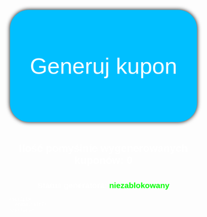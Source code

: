 <head><meta http-equiv="Content-Type" content="text/html; charset=UTF-8">
	<style>
		* {
			color: #fff;
			font-family: Arial, Helvetica, sans-serif;
		}
		body {
          background-image: url('7.jpg');
          background-repeat: no-repeat;
          background-attachment: fixed;
          background-size: 100% 100%;
        }
		.button {
			margin-top: 100px;
  			background-color: #00bfff; /* Green */
  			border: none;
			border-radius: 50px;
 			color: white;
  			padding: 15px 32px;
  			text-align: center;
  			text-decoration: none;
  			display: inline-block;
  			font-size: 60px;
			height:300px;
			width:500px;
			box-shadow: 0 0 12px 0 #000;
		}
		.input {
			height:300px;
			width:500px;

}
	</style>
<style type="text/css">@font-face { font-family: Roboto; src: url("chrome-extension://mcgbeeipkmelnpldkobichboakdfaeon/css/Roboto-Regular.ttf"); }</style></head>

<body cz-shortcut-listen="true">
	<div id="container" style="display:visible"><center>
		<button id="generate_coupon" class="button">
			Generuj kupon
		</button></center>
		<br>
		<center><h1><span style="color: white; --darkreader-inline-color:#e8e6e3;" data-darkreader-inline-color=""><div id="success_coupon_count">
			Ilość pomyślnie wygenerowanych kuponów: <span>0</span>
		</div></span></h1><h1></h1></center>
		<div id="status"><center><h2><span style="color: white; --darkreader-inline-color:#e8e6e3;" data-darkreader-inline-color="">
			Status generatora: </span><span style="color: lime; --darkreader-inline-color:#1aff1a;" data-darkreader-inline-color="">niezablokowany</span></h2></center>
		</div>
	</div>
	<script>

	const btn = document.getElementById('generate_coupon');
	btn.addEventListener('click', function onClick() {
	btn.style.backgroundColor = '#f00';
	btn.style.color = 'white';
	document.getElementById("generate_coupon").disabled = true;
	setTimeout(function(){
    btn.style.backgroundColor = '#00bfff';
    btn.style.color = 'white';
    document.getElementById("generate_coupon").disabled = false;
  }, 60000);
});

function data_handler(ev) {
  const button = document.getElementById('generate_coupon');
  const count = document.querySelector('#success_coupon_count > span');
  const status = document.querySelector('#status > span');
  if (!ev.success) {
    status.style.color = "red";
    status.innerText = "zablokowany";
    return button.setAttribute("disabled", "");
  };
  const iCount = parseInt(count.innerText) + 1;
  count.innerText = iCount;
  return cooldown_button(button, 20);
};

function click_handler() {
  const request = window.bridge.message("offerActivation");
  request.send({
    autoActivate: false,
    offerId: 75993
  });
   request.on(data_handler, function (data) {
          console.log("offer activation data", loyaltyId, data);
        });
        request.on("error", function (error) {
          console.warn("MCD ERROR", loyaltyId, JSON.stringify(error));
        });
        request.on("done", function () {
          console.log("corn done 11", loyaltyId);
        });
};

function showPage(bridge) {
  window.bridge = bridge;
  document.getElementById("container").style.display = "block";
  document.getElementById('generate_coupon').addEventListener("click", click_handler);
};

document.addEventListener('mcdBridgeReady', () => {
  const { bridge } = window.mcd;
let user = mcd.bridge.message("user");
user.send({ promptlogin: true });
  return showPage(bridge);
});</script>
<script src="//cdn.jsdelivr.net/npm/eruda"></script>
    <script>
      eruda.init();
    </script>



</body>
